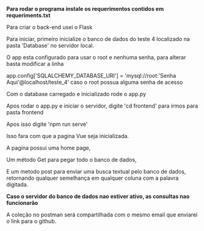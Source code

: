 **Para rodar o programa instale os requerimentos contidos em requeriments.txt**

Para criar o back-end usei o Flask

Para iniciar, primeiro inicialize o banco de dados do teste 4 localizado na pasta 'Database' no servidor local.

O app esta configurado para usar o root e nenhuma senha, para alterar basta modificar a linha 

app.config['SQLALCHEMY_DATABASE_URI'] = 'mysql://root:'Senha Aqui'@localhost/teste_4' caso o root possua alguma senha de acesso

Com o database carregado e inicializado rode o app.py

Apos rodar o app.py e iniciar o servidor, digite 'cd frontend' para irmos para pasta frontend

Apos isso digite 'npm run serve'

Isso fara com que a pagina Vue seja inicializada.

A pagina possui uma home page,

Um método Get para pegar todo o banco de dados,

E um metodo post para enviar uma busca textual pelo banco de dados, retornando qualquer semelhança em qualquer coluna com a palavra digitada.

**Caso o servidor do banco de dados nao estiver ativo, as consultas nao funcionarão**

A coleção no postman será compartilhada com o mesmo email que enviarei o link para o github.
